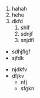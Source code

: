 1. hahah
2. hehe
3. dkfd
    1. shlf
    2. sdnjf
    3. snjdfl
* sdhjflgf
* sjfdk
- njdkfv
- dfjkv
  - nfj
  - sfgkn
